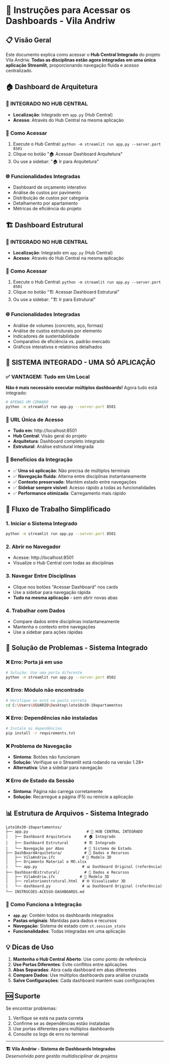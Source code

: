 # 🚀 Instruções para Acessar os Dashboards - Vila Andriw

## 📋 Visão Geral

Este documento explica como acessar o **Hub Central Integrado** do projeto Vila Andriw. **Todas as disciplinas estão agora integradas em uma única aplicação Streamlit**, proporcionando navegação fluida e acesso centralizado.

## 🏠 Dashboard de Arquitetura

### 📁 **INTEGRADO NO HUB CENTRAL**
- **Localização**: Integrado em `app.py` (Hub Central)
- **Acesso**: Através do Hub Central na mesma aplicação

### 🚀 **Como Acessar**
1. Execute o Hub Central: `python -m streamlit run app.py --server.port 8501`
2. Clique no botão "🏠 Acessar Dashboard Arquitetura"
3. Ou use a sidebar: "🏠 Ir para Arquitetura"

### 🌐 **Funcionalidades Integradas**
- Dashboard de orçamento interativo
- Análise de custos por pavimento
- Distribuição de custos por categoria
- Detalhamento por apartamento
- Métricas de eficiência do projeto

## 🏗️ Dashboard Estrutural

### 📁 **INTEGRADO NO HUB CENTRAL**
- **Localização**: Integrado em `app.py` (Hub Central)
- **Acesso**: Através do Hub Central na mesma aplicação

### 🚀 **Como Acessar**
1. Execute o Hub Central: `python -m streamlit run app.py --server.port 8501`
2. Clique no botão "🏗️ Acessar Dashboard Estrutural"
3. Ou use a sidebar: "🏗️ Ir para Estrutural"

### 🌐 **Funcionalidades Integradas**
- Análise de volumes (concreto, aço, formas)
- Análise de custos estruturais por elemento
- Indicadores de sustentabilidade
- Comparativo de eficiência vs. padrão mercado
- Gráficos interativos e relatórios detalhados

## 🔄 **SISTEMA INTEGRADO - UMA SÓ APLICAÇÃO**

### ✅ **VANTAGEM**: Tudo em Um Local

**Não é mais necessário executar múltiplos dashboards!** Agora tudo está integrado:

```bash
# APENAS UM COMANDO
python -m streamlit run app.py --server.port 8501
```

### 📱 **URL Única de Acesso**
- **Tudo em**: http://localhost:8501
- **Hub Central**: Visão geral do projeto
- **Arquitetura**: Dashboard completo integrado
- **Estrutural**: Análise estrutural integrada

### 🎯 **Benefícios da Integração**
- ✅ **Uma só aplicação**: Não precisa de múltiplos terminais
- ✅ **Navegação fluida**: Alterna entre disciplinas instantaneamente
- ✅ **Contexto preservado**: Mantém estado entre navegações
- ✅ **Sidebar sempre visível**: Acesso rápido a todas as funcionalidades
- ✅ **Performance otimizada**: Carregamento mais rápido

## 🎯 **Fluxo de Trabalho Simplificado**

### 1. **Iniciar o Sistema Integrado**
```bash
python -m streamlit run app.py --server.port 8501
```

### 2. **Abrir no Navegador**
- Acesse: http://localhost:8501
- Visualize o Hub Central com todas as disciplinas

### 3. **Navegar Entre Disciplinas**
- Clique nos botões "Acessar Dashboard" nos cards
- Use a sidebar para navegação rápida
- **Tudo na mesma aplicação** - sem abrir novas abas

### 4. **Trabalhar com Dados**
- Compare dados entre disciplinas instantaneamente
- Mantenha o contexto entre navegações
- Use a sidebar para ações rápidas

## 🔧 **Solução de Problemas - Sistema Integrado**

### ❌ **Erro: Porta já em uso**
```bash
# Solução: Use uma porta diferente
python -m streamlit run app.py --server.port 8502
```

### ❌ **Erro: Módulo não encontrado**
```bash
# Verifique se está na pasta correta
cd C:\Users\USUARIO\Desktop\lote10x30-10apartamentos
```

### ❌ **Erro: Dependências não instaladas**
```bash
# Instale as dependências
pip install -r requirements.txt
```

### ❌ **Problema de Navegação**
- **Sintoma**: Botões não funcionam
- **Solução**: Verifique se o Streamlit está rodando na versão 1.28+
- **Alternativa**: Use a sidebar para navegação

### ❌ **Erro de Estado da Sessão**
- **Sintoma**: Página não carrega corretamente
- **Solução**: Recarregue a página (F5) ou reinicie a aplicação

## 📊 **Estrutura de Arquivos - Sistema Integrado**

```
Lote10x30-10apartamentos/
├── app.py                          # 🎯 HUB CENTRAL INTEGRADO
│   ├── Dashboard Arquitetura      # 🏠 Integrado
│   ├── Dashboard Estrutural       # 🏗️ Integrado
│   └── Navegação por Abas         # 🔄 Sistema de Estado
├── DashBoardArquitetura/          # 📁 Dados e Recursos
│   ├── VilaAndriw.ifc            # 🎯 Modelo 3D
│   ├── Orçamento Material e MO.xlsx
│   └── app.py                    # 📊 Dashboard Original (referência)
├── DashboardEstrutural/           # 📁 Dados e Recursos
│   ├── VilaAndriw.ifc           # 🎯 Modelo 3D
│   ├── relatorioestrutural.html  # 🌐 Visualizador 3D
│   └── dashboard.py              # 📊 Dashboard Original (referência)
└── INSTRUCOES-ACESSO-DASHBOARDS.md
```

### 🔄 **Como Funciona a Integração**
- **`app.py`**: Contém todos os dashboards integrados
- **Pastas originais**: Mantidas para dados e recursos
- **Navegação**: Sistema de estado com `st.session_state`
- **Funcionalidades**: Todas integradas em uma aplicação

## 💡 Dicas de Uso

1. **Mantenha o Hub Central Aberto**: Use como ponto de referência
2. **Use Portas Diferentes**: Evite conflitos entre aplicações
3. **Abas Separadas**: Abra cada dashboard em abas diferentes
4. **Compare Dados**: Use múltiplos dashboards para análise cruzada
5. **Salve Configurações**: Cada dashboard mantém suas configurações

## 🆘 Suporte

Se encontrar problemas:
1. Verifique se está na pasta correta
2. Confirme se as dependências estão instaladas
3. Use portas diferentes para múltiplos dashboards
4. Consulte os logs de erro no terminal

---

**🏗️ Vila Andriw - Sistema de Dashboards Integrados**  
*Desenvolvido para gestão multidisciplinar de projetos*
